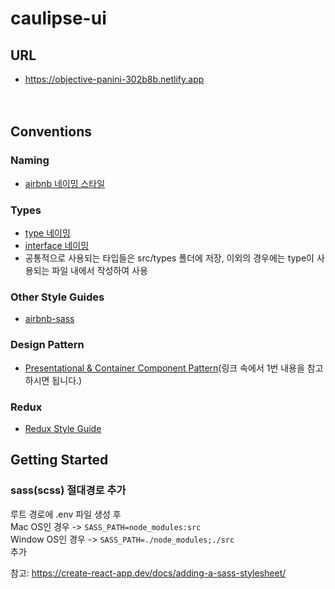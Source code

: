 # caulipse-ui

## URL

* https://objective-panini-302b8b.netlify.app
<br><br><br>

## Conventions

### Naming
* [airbnb 네이밍 스타일](https://github.com/airbnb/javascript#naming-conventions)

### Types
* [type 네이밍](https://github.com/basarat/typescript-book/blob/master/docs/styleguide/sty)
* [interface 네이밍](https://github.com/basarat/typescript-book/blob/master/docs/styleguide/styleguide.md#interface)
* 공통적으로 사용되는 타입들은 src/types 폴더에 저장, 이외의 경우에는 type이 사용되는 파일 내에서 작성하여 사용

### Other Style Guides
* [airbnb-sass](https://github.com/airbnb/css#sass)

### Design Pattern
* [Presentational & Container Component Pattern](https://velog.io/@holim0/React-Design-Pattern)(링크 속에서 1번 내용을 참고하시면 됩니다.)

### Redux
* [Redux Style Guide](https://redux.js.org/style-guide/style-guide)

## Getting Started

### sass(scss) 절대경로 추가
루트 경로에 .env 파일 생성 후   
Mac OS인 경우 -> `SASS_PATH=node_modules:src`  
Window OS인 경우 -> `SASS_PATH=./node_modules;./src`  
추가  

참고: https://create-react-app.dev/docs/adding-a-sass-stylesheet/
